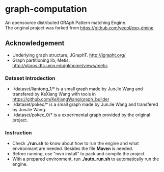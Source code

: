 # graph-computation

An opensource distributed GRAph Pattern matching Engine.  
The original project was forked from https://github.com/yecol/exp-dmine  

## Acknowledgement

- Underlying graph structure, JGraphT. http://jgrapht.org/  
- Graph partitioning lib, Metis. http://glaros.dtc.umn.edu/gkhome/views/metis  

### Dataset Introdection  
- ./dataset/liantong_1/* is a small graph made by JunJie Wang and transfered by KeXiang Wang with tools in https://github.com/KeXiangWang/graph_builder  
- ./dataset/pokec/* is a small graph made by JunJie Wang and transfered by JunJie Wang.  
- ./dataset/pokec_0/* is a experimental graph provided by the original project.  

### Instruction
- Check **./run.sh** to know about how to run the engine and what environmant are needed. Besides the file **Maven** is needed.
- Before running, use "mvn install" to pack and compile the project.
- With a prepared environment, run **./auto_run.sh** to automatically run the engine.